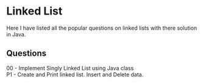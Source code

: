 # Linked List
Here I have listed all the popular questions on linked lists with there solution in Java.

## Questions
00 - Implement Singly Linked List using Java class\
P1 - Create and Print linked list. Insert and Delete data.
